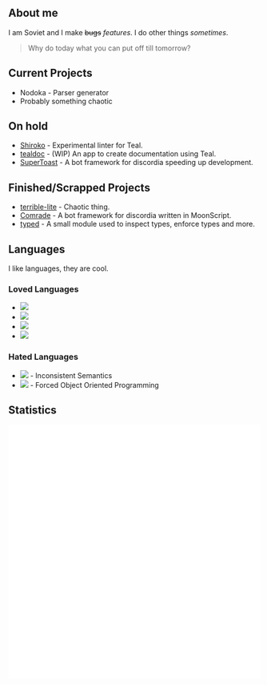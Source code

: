 ## About me

I am Soviet and I make ~~bugs~~ *features*. I do other things *sometimes*.

> Why do today what you can put off till tomorrow?

## Current Projects

* Nodoka - Parser generator
* Probably something chaotic

## On hold

* [Shiroko](https://github.com/SovietKitsune/shiroko) - Experimental linter for Teal.
* [tealdoc](https://github.com/SovietKitsune/tealdoc) - (WIP) An app to create documentation using Teal.
* [SuperToast](https://github.com/SovietKitsune/SuperToast) - A bot framework for discordia speeding up development.

## Finished/Scrapped Projects

* [terrible-lite](https://github.com/SovietKitsune/terrible-lite) - Chaotic thing.
* [Comrade](https://github.com/SovietKitsune/Comrade) - A bot framework for discordia written in MoonScript.
* [typed](https://github.com/SovietKitsune/typed) - A small module used to inspect types, enforce types and more.

## Languages

I like languages, they are cool.

### Loved Languages

* [![](https://img.shields.io/badge/Lua-2C2D72?style=flat-square&logo=lua)](https://lua.org)
* [![](https://img.shields.io/badge/Rust-000000?style=flat-square&logo=rust)](https://rust-lang.org)
* [![](https://img.shields.io/badge/Kotlin-FFFFFF?style=flat-square&logo=kotlin)](https://kotlinlang.org)
* [![](https://img.shields.io/badge/Elm-FFFFFF?style=flat-square&logo=elm)](https://elm-lang.org)

### Hated Languages

* [![](https://img.shields.io/badge/JavaScript-FFFFFF?style=flat-square&logo=javascript)](https://developer.mozilla.org/en-US/docs/Web/javascript) - Inconsistent Semantics
* [![](https://img.shields.io/badge/Java-007396?style=flat-square&logo=java)](https://www.java.com/en/) - Forced Object Oriented Programming

## Statistics

![Statistics](https://github.com/SovietKitsune/SovietKitsune/blob/master/github-metrics.svg)
